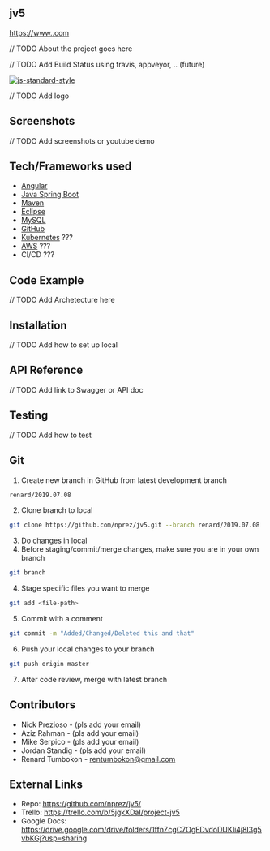 ## jv5
[https://www.<url-goes-here>.com](https://www.google.com)

// TODO About the project goes here

// TODO Add Build Status using travis, appveyor, .. (future)

[![js-standard-style](https://img.shields.io/badge/code%20style-standard-brightgreen.svg?style=flat)](https://github.com/feross/standard)

// TODO Add logo

## Screenshots
// TODO Add screenshots or youtube demo

## Tech/Frameworks used
- [Angular](https://angular.io/)
- [Java Spring Boot](https://spring.io/projects/spring-boot)
- [Maven](https://maven.apache.org/guides/introduction/introduction-to-the-lifecycle.html)
- [Eclipse](https://www.eclipse.org)
- [MySQL](https://www.mysql.com/)
- [GitHub](https://github.com)
- [Kubernetes](https://kubernetes.io/) ???
- [AWS](https://aws.amazon.com/) ???
- CI/CD ???

## Code Example
// TODO Add Archetecture here

## Installation
// TODO Add how to set up local

## API Reference
// TODO Add link to Swagger or API doc

## Testing
// TODO Add how to test

## Git 
1. Create new branch in GitHub from latest development branch 
```sh
renard/2019.07.08
```
2. Clone branch to local
```sh
git clone https://github.com/nprez/jv5.git --branch renard/2019.07.08
```
3. Do changes in local
4. Before staging/commit/merge changes, make sure you are in your own branch
```sh
git branch
```
4. Stage specific files you want to merge
```sh
git add <file-path>
```
5. Commit with a comment
```sh
git commit -m "Added/Changed/Deleted this and that"
```
6. Push your local changes to your branch
```sh
git push origin master
```
7. After code review, merge with latest branch

## Contributors
- Nick Prezioso - (pls add your email)
- Aziz Rahman - (pls add your email)
- Mike Serpico - (pls add your email)
- Jordan Standig - (pls add your email)
- Renard Tumbokon - rentumbokon@gmail.com

## External Links
- Repo: https://github.com/nprez/jv5/
- Trello: https://trello.com/b/5jgkXDaI/project-jv5
- Google Docs: https://drive.google.com/drive/folders/1ffnZcgC7OgFDvdoDUKIi4j8I3g5vbKGj?usp=sharing

